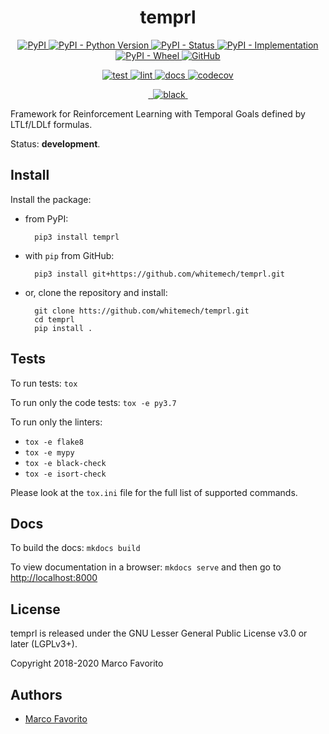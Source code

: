<h1 align="center">
  <b>temprl</b>
</h1>

<p align="center">
  <a href="https://pypi.org/project/temprl">
    <img alt="PyPI" src="https://img.shields.io/pypi/v/temprl">
  </a>
  <a href="https://pypi.org/project/temprl">
    <img alt="PyPI - Python Version" src="https://img.shields.io/pypi/pyversions/temprl" />
  </a>
  <a href="">
    <img alt="PyPI - Status" src="https://img.shields.io/pypi/status/temprl" />
  </a>
  <a href="">
    <img alt="PyPI - Implementation" src="https://img.shields.io/pypi/implementation/temprl">
  </a>
  <a href="">
    <img alt="PyPI - Wheel" src="https://img.shields.io/pypi/wheel/temprl">
  </a>
  <a href="https://github.com/whitemech/temprl/blob/master/LICENSE">
    <img alt="GitHub" src="https://img.shields.io/github/license/whitemech/temprl">
  </a>
</p>
<p align="center">
  <a href="">
    <img alt="test" src="https://github.com/whitemech/temprl/workflows/test/badge.svg">
  </a>
  <a href="">
    <img alt="lint" src="https://github.com/whitemech/temprl/workflows/lint/badge.svg">
  </a>
  <a href="">
    <img alt="docs" src="https://github.com/whitemech/temprl/workflows/docs/badge.svg">
  </a>
  <a href="https://codecov.io/gh/whitemech/temprl">
    <img alt="codecov" src="https://codecov.io/gh/whitemech/temprl/branch/master/graph/badge.svg?token=FG3ATGP5P5">
  </a>
</p>
<p align="center">
  <a href="https://img.shields.io/badge/flake8-checked-blueviolet">
    <img alt="" src="https://img.shields.io/badge/flake8-checked-blueviolet">
  </a>
  <a href="https://img.shields.io/badge/mypy-checked-blue">
    <img alt="" src="https://img.shields.io/badge/mypy-checked-blue">
  </a>
  <a href="https://img.shields.io/badge/code%20style-black-black">
    <img alt="black" src="https://img.shields.io/badge/code%20style-black-black" />
  </a>
  <a href="https://www.mkdocs.org/">
    <img alt="" src="https://img.shields.io/badge/docs-mkdocs-9cf">
  </a>
</p>

Framework for Reinforcement Learning with Temporal Goals defined by LTLf/LDLf formulas.

Status: **development**.

## Install

Install the package:

- from PyPI:


        pip3 install temprl

- with `pip` from GitHub:


        pip3 install git+https://github.com/whitemech/temprl.git


- or, clone the repository and install:


        git clone htts://github.com/whitemech/temprl.git
        cd temprl
        pip install .


## Tests

To run tests: `tox`

To run only the code tests: `tox -e py3.7`

To run only the linters: 
- `tox -e flake8`
- `tox -e mypy`
- `tox -e black-check`
- `tox -e isort-check`

Please look at the `tox.ini` file for the full list of supported commands. 

## Docs

To build the docs: `mkdocs build`

To view documentation in a browser: `mkdocs serve`
and then go to [http://localhost:8000](http://localhost:8000)

## License

temprl is released under the GNU Lesser General Public License v3.0 or later (LGPLv3+).

Copyright 2018-2020 Marco Favorito

## Authors

- [Marco Favorito](https://whitemech.github.io/)
